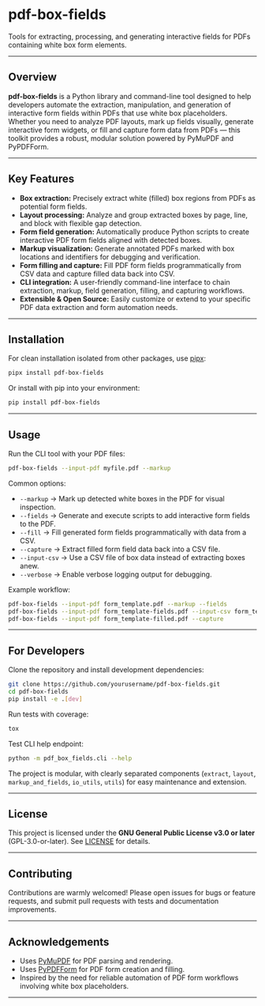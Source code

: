 # pdf-box-fields

Tools for extracting, processing, and generating interactive fields for PDFs containing white box form elements.

***

## Overview

**pdf-box-fields** is a Python library and command-line tool designed to help developers automate the extraction, manipulation, and generation of interactive form fields within PDFs that use white box placeholders. Whether you need to analyze PDF layouts, mark up fields visually, generate interactive form widgets, or fill and capture form data from PDFs — this toolkit provides a robust, modular solution powered by PyMuPDF and PyPDFForm.

***

## Key Features

- **Box extraction:** Precisely extract white (filled) box regions from PDFs as potential form fields.
- **Layout processing:** Analyze and group extracted boxes by page, line, and block with flexible gap detection.
- **Form field generation:** Automatically produce Python scripts to create interactive PDF form fields aligned with detected boxes.
- **Markup visualization:** Generate annotated PDFs marked with box locations and identifiers for debugging and verification.
- **Form filling and capture:** Fill PDF form fields programmatically from CSV data and capture filled data back into CSV.
- **CLI integration:** A user-friendly command-line interface to chain extraction, markup, field generation, filling, and capturing workflows.
- **Extensible \& Open Source:** Easily customize or extend to your specific PDF data extraction and form automation needs.

***

## Installation

For clean installation isolated from other packages, use [pipx](https://pipxproject.github.io/pipx/):

```bash
pipx install pdf-box-fields
```

Or install with pip into your environment:

```bash
pip install pdf-box-fields
```


***

## Usage

Run the CLI tool with your PDF files:

```bash
pdf-box-fields --input-pdf myfile.pdf --markup
```

Common options:

- `--markup` → Mark up detected white boxes in the PDF for visual inspection.
- `--fields` → Generate and execute scripts to add interactive form fields to the PDF.
- `--fill` → Fill generated form fields programmatically with data from a CSV.
- `--capture` → Extract filled form field data back into a CSV file.
- `--input-csv` → Use a CSV file of box data instead of extracting boxes anew.
- `--verbose` → Enable verbose logging output for debugging.

Example workflow:

```bash
pdf-box-fields --input-pdf form_template.pdf --markup --fields
pdf-box-fields --input-pdf form_template-fields.pdf --input-csv form_template.csv --fill
pdf-box-fields --input-pdf form_template-filled.pdf --capture
```


***

## For Developers

Clone the repository and install development dependencies:

```bash
git clone https://github.com/yourusername/pdf-box-fields.git
cd pdf-box-fields
pip install -e .[dev]
```

Run tests with coverage:

```bash
tox
```

Test CLI help endpoint:

```bash
python -m pdf_box_fields.cli --help
```

The project is modular, with clearly separated components (`extract`, `layout`, `markup_and_fields`, `io_utils`, `utils`) for easy maintenance and extension.

***

## License

This project is licensed under the **GNU General Public License v3.0 or later** (GPL-3.0-or-later). See [LICENSE](LICENSE) for details.

***

## Contributing

Contributions are warmly welcomed! Please open issues for bugs or feature requests, and submit pull requests with tests and documentation improvements.

***

## Acknowledgements

- Uses [PyMuPDF](https://pymupdf.readthedocs.io) for PDF parsing and rendering.
- Uses [PyPDFForm](https://pypdfform.readthedocs.io) for PDF form creation and filling.
- Inspired by the need for reliable automation of PDF form workflows involving white box placeholders.

***